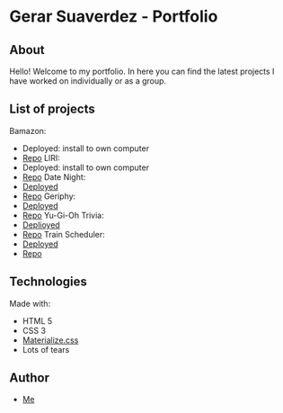 # Gerar Suaverdez - Portfolio


## About 
Hello! Welcome to my portfolio. In here you can find the latest projects I have worked on individually or as a group. 

## List of projects
Bamazon:
* Deployed: install to own computer
* [Repo](https://github.com/gerarjon/Bamazon)
LIRI:
* Deployed: install to own computer
* [Repo](https://github.com/gerarjon/liri-node-app)
Date Night:
* [Deployed](https://nolimits1.github.io/date-night/)
* [Repo](https://github.com/Nolimits1/date-night)
Geriphy:
* [Deployed](https://gerarjon.github.io/GifTastic)
* [Repo](https://github.com/gerarjon/GifTastic)
Yu-Gi-Oh Trivia:
* [Deplioyed](https://gerarjon.github.io/TriviaGame/)
* [Repo](https://github.com/gerarjon/TriviaGame)
Train Scheduler:
* [Deployed](https://gerarjon.github.io/Train-Scheduler)
* [Repo](https://github.com/gerarjon/Train-Scheduler)


## Technologies 
Made with:
* HTML 5
* CSS 3
* [Materialize.css](https://materializecss.com/)
* Lots of tears

## Author
* [Me](https://github.com/gerarjon)
